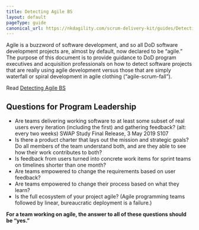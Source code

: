 ```yaml
---
title: Detecting Agile BS
layout: default
pageType: guide
canonical_url: https://nkdagility.com/scrum-delivery-kit/guides/Detecting-Agile-BS.html
---
```


Agile is a buzzword of software development, and so all DoD software development projects are, almost by default, now declared to be “agile.” The purpose of this document is to provide guidance to DoD program executives and acquisition professionals on how to detect software projects that are really using agile development versus those that are simply waterfall or spiral development in agile clothing (“agile-scrum-fall”). 

Read [Detecting Agile BS](https://media.defense.gov/2019/May/02/2002127286/-1/-1/0/DIBGUIDEDETECTINGAGILEBS.PDF)


## Questions for Program Leadership

- Are teams delivering working software to at least some subset of real users every iteration (including the first) and gathering feedback? (alt: every two weeks) SWAP Study Final Release, 3 May 2019 S107
- Is there a product charter that lays out the mission and strategic goals? Do all members of the team understand both, and are they able to see how their work contributes to both?
- Is feedback from users turned into concrete work items for sprint teams on timelines shorter than one month?
- Are teams empowered to change the requirements based on user feedback?
- Are teams empowered to change their process based on what they learn?
- Is the full ecosystem of your project agile? (Agile programming teams followed by linear, bureaucratic deployment is a failure.)

**For a team working on agile, the answer to all of these questions should be “yes.”**
